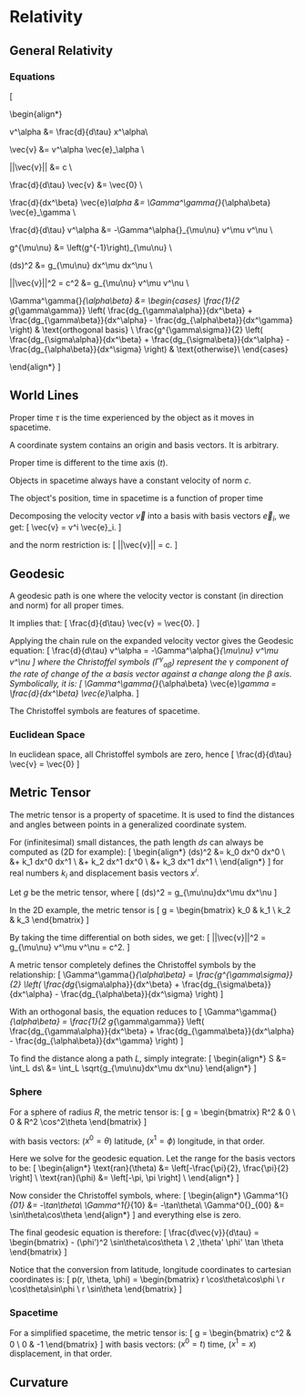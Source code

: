 # Relativity

## General Relativity

### Equations

\[

\begin{align*}

v^\alpha &= \frac{d}{d\tau} x^\alpha\\

\vec{v} &= v^\alpha \vec{e}_\alpha \\

||\vec{v}|| &= c \\

\frac{d}{d\tau} \vec{v} &= \vec{0} \\

\frac{d}{dx^\beta} \vec{e}_\alpha &= \Gamma^\gamma{}_{\alpha\beta} \vec{e}_\gamma \\

\frac{d}{d\tau} v^\alpha &= -\Gamma^\alpha{}_{\mu\nu} v^\mu v^\nu \\

g^{\mu\nu} &= \left(g^{-1}\right)_{\mu\nu} \\

(ds)^2 &= g_{\mu\nu} dx^\mu dx^\nu \\

||\vec{v}||^2 = c^2 &= g_{\mu\nu} v^\mu v^\nu \\

\Gamma^\gamma{}_{\alpha\beta} &= \begin{cases}
        \frac{1}{2 g_{\gamma\gamma}} \left(  \frac{dg_{\gamma\alpha}}{dx^\beta} + \frac{dg_{\gamma\beta}}{dx^\alpha}
                                            - \frac{dg_{\alpha\beta}}{dx^\gamma} \right) & \text{orthogonal basis} \\
        \frac{g^{\gamma\sigma}}{2} \left( \frac{dg_{\sigma\alpha}}{dx^\beta} + \frac{dg_{\sigma\beta}}{dx^\alpha} 
                                          - \frac{dg_{\alpha\beta}}{dx^\sigma} \right) & \text{otherwise}\\
    \end{cases}

\end{align*}
\]

## World Lines

Proper time $\tau$ is the time experienced by the object as it moves in spacetime.

A coordinate system contains an origin and basis vectors. It is arbitrary.

Proper time is different to the time axis ($t$).

Objects in spacetime always have a constant velocity of norm $c$.

The object's position, time in spacetime is a function of proper time

Decomposing the velocity vector $\vec{v}$ into a basis with basis vectors $\vec{e}_i$, we get:
\[
    \vec{v} = v^i \vec{e}_i.
\]

and the norm restriction is:
\[
    ||\vec{v}|| = c.
\]

## Geodesic
A geodesic path is one where the velocity vector is constant (in direction and norm) for all proper times.

It implies that:
\[
    \frac{d}{d\tau} \vec{v} = \vec{0}.
\]

Applying the chain rule on the expanded velocity vector gives the Geodesic equation:
\[
\frac{d}{d\tau} v^\alpha = -\Gamma^\alpha{}_{\mu\nu} v^\mu v^\nu
\]
where the Christoffel symbols ($\Gamma^\gamma{}_{\alpha\beta}$) represent the $\gamma$ component of the rate of change of the $\alpha$ basis vector against a change along the $\beta$ axis. Symbolically, it is:
\[
    \Gamma^\gamma{}_{\alpha\beta} \vec{e}_\gamma = \frac{d}{dx^\beta} \vec{e}_\alpha.
\]

The Christoffel symbols are features of spacetime.

### Euclidean Space
In euclidean space, all Christoffel symbols are zero, hence
\[
    \frac{d}{d\tau} \vec{v} = \vec{0}
\]

## Metric Tensor

The metric tensor is a property of spacetime. It is used to find the distances and angles between points in a generalized coordinate system.

For (infinitesimal) small distances, the path length $ds$ can always be computed as (2D for example):
\[
\begin{align*}
    (ds)^2 &= k_0 dx^0 dx^0 \\
           &+ k_1 dx^0 dx^1 \\
           &+ k_2 dx^1 dx^0 \\
           &+ k_3 dx^1 dx^1 \\
\end{align*}
\]
for real numbers $k_i$ and displacement basis vectors $x^i$.

Let $g$ be the metric tensor, where
\[
    (ds)^2 = g_{\mu\nu}dx^\mu dx^\nu
\]

In the 2D example, the metric tensor is
\[
    g = \begin{bmatrix}
        k_0 & k_1 \\
        k_2 & k_3
    \end{bmatrix}
\]

By taking the time differential on both sides, we get:
\[
    ||\vec{v}||^2 = g_{\mu\nu} v^\mu v^\nu = c^2.
\]

A metric tensor completely defines the Christoffel symbols by the relationship:
\[
    \Gamma^\gamma{}_{\alpha\beta} = \frac{g^{\gamma\sigma}}{2} \left( \frac{dg_{\sigma\alpha}}{dx^\beta} + \frac{dg_{\sigma\beta}}{dx^\alpha} - \frac{dg_{\alpha\beta}}{dx^\sigma} \right)
\]

With an orthogonal basis, the equation reduces to
\[
    \Gamma^\gamma{}_{\alpha\beta} = \frac{1}{2 g_{\gamma\gamma}} \left(  \frac{dg_{\gamma\alpha}}{dx^\beta} + \frac{dg_{\gamma\beta}}{dx^\alpha} - \frac{dg_{\alpha\beta}}{dx^\gamma} \right)
\]

To find the distance along a path $L$, simply integrate:
\[
\begin{align*}
    S &= \int_L ds\\
      &= \int_L \sqrt{g_{\mu\nu}dx^\mu dx^\nu}
\end{align*}
\]

### Sphere
For a sphere of radius $R$, the metric tensor is:
\[
    g = \begin{bmatrix}
        R^2 & 0 \\
        0 & R^2 \cos^2\theta
    \end{bmatrix}
\]

with basis vectors: ($x^0 = \theta$) latitude, ($x^1 = \phi$) longitude, in that order.

Here we solve for the geodesic equation. Let the range for the basis vectors to be:
\[
\begin{align*}
    \text{ran}(\theta) &= \left[-\frac{\pi}{2}, \frac{\pi}{2} \right] \\
    \text{ran}(\phi) &= \left[-\pi, \pi \right] \\
\end{align*}
\]

Now consider the Christoffel symbols, where:
\[
\begin{align*}
    \Gamma^1{}_{01} &= -\tan\theta\\
    \Gamma^1{}_{10} &= -\tan\theta\\
    \Gamma^0{}_{00} &= \sin\theta\cos\theta
\end{align*}
\]
and everything else is zero.

The final geodesic equation is therefore:
\[
    \frac{d\vec{v}}{d\tau} = \begin{bmatrix} - (\phi')^2 \sin\theta\cos\theta \\ 2 \,\theta' \phi' \tan \theta \end{bmatrix}
\]

Notice that the conversion from latitude, longitude coordinates to cartesian coordinates is:
\[
    p(r, \theta, \phi) = \begin{bmatrix}
        r \cos\theta\cos\phi \\
        r \cos\theta\sin\phi \\
        r \sin\theta
    \end{bmatrix}
\]


### Spacetime
For a simplified spacetime, the metric tensor is:
\[
    g = \begin{bmatrix}
            c^2 & 0 \\
            0 & -1
        \end{bmatrix}
\]
with basis vectors: ($x^0 = t$) time, ($x^1 = x$) displacement, in that order.

## Curvature
